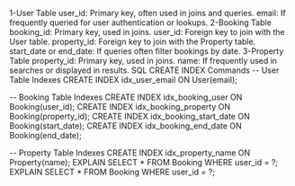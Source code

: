 1-User Table
user_id: Primary key, often used in joins and queries.
email: If frequently queried for user authentication or lookups.
2-Booking Table
booking_id: Primary key, used in joins.
user_id: Foreign key to join with the User table.
property_id: Foreign key to join with the Property table.
start_date or end_date: If queries often filter bookings by date.
3-Property Table
property_id: Primary key, used in joins.
name: If frequently used in searches or displayed in results.
SQL CREATE INDEX Commands
-- User Table Indexes
CREATE INDEX idx_user_email ON User(email);

-- Booking Table Indexes
CREATE INDEX idx_booking_user ON Booking(user_id);
CREATE INDEX idx_booking_property ON Booking(property_id);
CREATE INDEX idx_booking_start_date ON Booking(start_date);
CREATE INDEX idx_booking_end_date ON Booking(end_date);

-- Property Table Indexes
CREATE INDEX idx_property_name ON Property(name);
EXPLAIN SELECT * FROM Booking WHERE user_id = ?;
EXPLAIN SELECT * FROM Booking WHERE user_id = ?;
